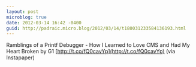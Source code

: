 ```yaml
---
layout: post
microblog: true
date: 2012-03-14 16:42 -0400
guid: http://padraic.micro.blog/2012/03/14/t180031233584136193.html
---
```

Ramblings of a Printf Debugger - How I Learned to Love CMS and Had My Heart Broken by G1 [http://t.co/fQ0cavYp](http://t.co/fQ0cavYp) (via Instapaper)
